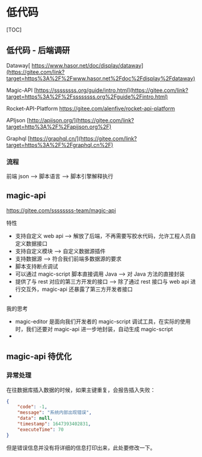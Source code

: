 # 低代码



[TOC]



## 低代码 - 后端调研

Dataway[ https://www.hasor.net/doc/display/dataway](https://gitee.com/link?target=https%3A%2F%2Fwww.hasor.net%2Fdoc%2Fdisplay%2Fdataway)

Magic-API [https://ssssssss.org/guide/intro.html](https://gitee.com/link?target=https%3A%2F%2Fssssssss.org%2Fguide%2Fintro.html)

Rocket-API-Platform https://gitee.com/alenfive/rocket-api-platform

APIjson [http://apijson.org/](https://gitee.com/link?target=http%3A%2F%2Fapijson.org%2F)

Graphql [https://graphql.cn/](https://gitee.com/link?target=https%3A%2F%2Fgraphql.cn%2F)



### 流程

前端 json —> 脚本语言 —> 脚本引擎解释执行



## magic-api

https://gitee.com/ssssssss-team/magic-api

特性

* 支持自定义 web api —> 解放了后端，不再需要写胶水代码，允许工程人员自定义数据接口
* 支持自定义模块 —> 自定义数据源插件
* 支持数据源 —> 符合我们前端多数据源的要求
* 脚本支持断点调试
* 可以通过 magic-script 脚本直接调用 Java —> 对 Java 方法的直接封装
* 提供了与 rest 对应的第三方开发的接口 —> 除了通过 rest 接口与 web api 进行交互外，magic-api 还暴露了第三方开发者接口
* 

我的思考

* magic-editor 是面向我们开发者的 magic-script 调试工具，在实际的使用时，我们还要对 magic-api 进一步地封装，自动生成 magic-script
* 

 



## magic-api 待优化

### 异常处理

在往数据库插入数据的时候，如果主键重复，会报告插入失败：

```json
{
    "code": -1,
    "message": "系统内部出现错误",
    "data": null,
    "timestamp": 1647393402831,
    "executeTime": 70
}
```

但是错误信息并没有将详细的信息打印出来，此处要修改一下。